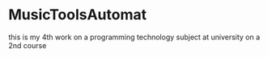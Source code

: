 # MusicToolsAutomat
this is my 4th work on a programming technology subject at university on a 2nd course
